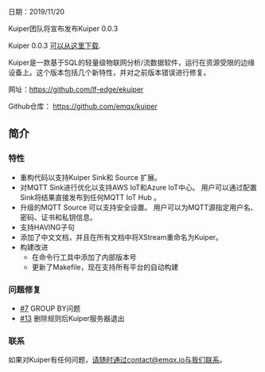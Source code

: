 日期：2019/11/20

Kuiper团队将宣布发布Kuiper 0.0.3

Kuiper 0.0.3 [可以从这里下载](https://github.com/lf-edge/ekuiper/releases/tag/0.0.3).

Kuiper是一款基于SQL的轻量级物联网分析/流数据软件，运行在资源受限的边缘设备上。这个版本包括几个新特性，并对之前版本错误进行修复。

网址：https://github.com/lf-edge/ekuiper

Github仓库： https://github.com/emqx/kuiper

## 简介

### 特性

- 重构代码以支持Kuiper Sink和 Source 扩展。
- 对MQTT Sink进行优化以支持AWS IoT和Azure IoT中心。 用户可以通过配置Sink将结果直接发布到任何MQTT IoT Hub 。
- 升级的MQTT Source 可以支持安全设置。 用户可以为MQTT源指定用户名、密码、证书和私钥信息。
- 支持HAVING子句
- 添加了中文文档，并且在所有文档中将XStream重命名为Kuiper。
- 构建改进
  - 在命令行工具中添加了内部版本号
  - 更新了Makefile，现在支持所有平台的自动构建

### 问题修复

- [#7](https://github.com/lf-edge/ekuiper/issues/7) GROUP BY问题
- [#13](https://github.com/lf-edge/ekuiper/issues/13) 删除规则后Kuiper服务器退出

### 联系

如果对Kuiper有任何问题，请随时通过contact@emqx.io与我们联系。
